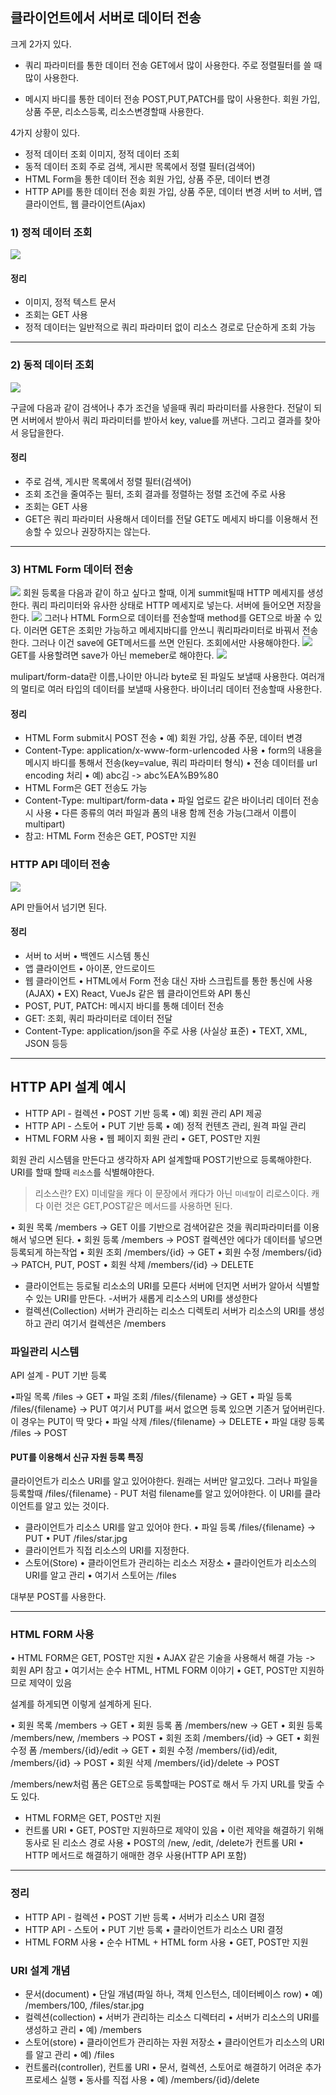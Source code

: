 ## 클라이언트에서 서버로 데이터 전송

크게 2가지 있다.

- 쿼리 파라미터를 통한 데이터 전송
GET에서 많이 사용한다.
주로 정렬필터를 쓸 때 많이 사용한다.

- 메시지 바디를 통한 데이터 전송
POST,PUT,PATCH를 많이 사용한다.
회원 가입, 상품 주문, 리소스등록, 리소스변경할때 사용한다.

4가지 상황이 있다.
- 정적 데이터 조회
이미지, 정적 데이터 조회
- 동적 데이터 조회
주로 검색, 게시판 목록에서 정렬 필터(검색어)
- HTML Form을 통한 데이터 전송
 회원 가입, 상품 주문, 데이터 변경
- HTTP API를 통한 데이터 전송
 회원 가입, 상품 주문, 데이터 변경
 서버 to 서버, 앱 클라이언트, 웹 클라이언트(Ajax)
 
 
 ### 1) 정적 데이터 조회
 ![](https://velog.velcdn.com/images/normalvector/post/76bc532c-0dfc-4bb5-8256-e146bf285229/image.png)
 #### 정리
- 이미지, 정적 텍스트 문서
- 조회는 GET 사용
- 정적 데이터는 일반적으로 쿼리 파라미터 없이 리소스 경로로 단순하게 조회 가능

---------
 
 ### 2) 동적 데이터 조회
 ![](https://velog.velcdn.com/images/normalvector/post/78018a27-4879-4deb-afc6-39f279a067f8/image.png)

 구글에 다음과 같이 검색어나 추가 조건을 넣을때 쿼리 파라미터를 사용한다.
 전달이 되면 서버에서 받아서 쿼리 파라미터를 받아서 key, value를 꺼낸다.
 그리고 결과를 찾아서 응답을한다.
 #### 정리
- 주로 검색, 게시판 목록에서 정렬 필터(검색어)
- 조회 조건을 줄여주는 필터, 조회 결과를 정렬하는 정렬 조건에 주로 사용
- 조회는 GET 사용
- GET은 쿼리 파라미터 사용해서 데이터를 전달
GET도 메세지 바디를 이용해서 전송할 수 있으나 권장하지는 않는다.
 
 
 
 -----------
 ### 3) HTML Form 데이터 전송
 ![](https://velog.velcdn.com/images/normalvector/post/aef869f2-b479-4cde-8445-36da5dfce93a/image.png)
회원 등록을 다음과 같이 하고 싶다고 할때, 이게 summit될때 HTTP 메세지를 생성한다. 쿼리 파리미터와 유사한 상태로 HTTP 메세지로 넣는다. 서버에 들어오면 저장을 한다.
![](https://velog.velcdn.com/images/normalvector/post/edfbcbde-4e3e-4bdf-9a16-81af3363ad00/image.png)
 그러나 HTML Form으로 데이터를 전송할때 method를 GET으로 바꿀 수 있다. 이러면 GET은 조회만 가능하고 메세지바디를 안쓰니 쿼리파라미터로 바꿔서 전송한다. 그러나 이건 save에 GET메서드를 쓰면 안된다. 조회에서만 사용해야한다.
![](https://velog.velcdn.com/images/normalvector/post/3ddf16d5-f3f7-4179-92ca-03b8a4d53ff1/image.png)
GET를 사용할려면 save가 아닌 memeber로 해야한다.
![](https://velog.velcdn.com/images/normalvector/post/70a69bfa-ea95-4992-a82c-64ddf6f4ec16/image.png)

mulipart/form-data란 이름,나이만 아니라 byte로 된 파일도 보낼때 사용한다.
여러개의 멀티로 여러 타입의 데이터를 보낼때 사용한다.
바이너리 데이터 전송할때 사용한다.



#### 정리
- HTML Form submit시 POST 전송
• 예) 회원 가입, 상품 주문, 데이터 변경
- Content-Type: application/x-www-form-urlencoded 사용
• form의 내용을 메시지 바디를 통해서 전송(key=value, 쿼리 파라미터 형식)
• 전송 데이터를 url encoding 처리
• 예) abc김 -> abc%EA%B9%80
- HTML Form은 GET 전송도 가능
- Content-Type: multipart/form-data
• 파일 업로드 같은 바이너리 데이터 전송시 사용
• 다른 종류의 여러 파일과 폼의 내용 함께 전송 가능(그래서 이름이 multipart)
- 참고: HTML Form 전송은 GET, POST만 지원

### HTTP API 데이터 전송
![](https://velog.velcdn.com/images/normalvector/post/fd25d3cf-ab12-4c81-8550-5a37ddeba122/image.png)

API 만들어서 넘기면 된다. 
#### 정리
- 서버 to 서버
• 백엔드 시스템 통신
- 앱 클라이언트
• 아이폰, 안드로이드
- 웹 클라이언트
• HTML에서 Form 전송 대신 자바 스크립트를 통한 통신에 사용(AJAX)
• EX) React, VueJs 같은 웹 클라이언트와 API 통신
- POST, PUT, PATCH: 메시지 바디를 통해 데이터 전송
- GET: 조회, 쿼리 파라미터로 데이터 전달
- Content-Type: application/json을 주로 사용 (사실상 표준)
• TEXT, XML, JSON 등등

----

## HTTP API 설계 예시
- HTTP API - 컬렉션
• POST 기반 등록
• 예) 회원 관리 API 제공
- HTTP API - 스토어
• PUT 기반 등록
• 예) 정적 컨텐츠 관리, 원격 파일 관리
- HTML FORM 사용
• 웹 페이지 회원 관리
• GET, POST만 지원

회원 관리 시스템을 만든다고 생각하자
API 설계할때 POST기반으로 등록해야한다.
URI를 할때 할때 `리소스`를 식별해야한다. 
> 리소스란?
EX) 미네랄을 캐다
이 문장에서 캐다가 아닌 `미네랄`이 리로스이다.
캐다 이런 것은 GET,POST같은 메서드를 사용하면 된다.

• 회원 목록 /members -> GET
이를 기반으로 검색어같은 것을 쿼리파라미터를 이용해서 넣으면 된다.
• 회원 등록 /members -> POST
컬렉션안 에다가 데이터를 넣으면 등록되게 하는작업
• 회원 조회 /members/{id} -> GET
• 회원 수정 /members/{id} -> PATCH, PUT, POST
• 회원 삭제 /members/{id} -> DELETE

- 클라이언트는 등로될 리소소의 URI를 모른다
서버에 던지면 서버가 알아서 식별할 수 있는 URI를 만든다.
-서버가 새롭게 리소스의 URI를 생성한다
- 컬렉션(Collection)
서버가 관리하는 리소스 디렉토리
서버가 리소스의 URI를 생성하고 관리
여기서 컬렉션은 /members

### 파일관리 시스템
API 설계 - PUT 기반 등록

•파일 목록 /files -> GET
• 파일 조회 /files/{filename} -> GET
• 파일 등록 /files/{filename} -> PUT
여기서 PUT를 써서 없으면 등록 있으면 기존거 덮어버린다. 이 경우는 PUT이 딱 맞다
• 파일 삭제 /files/{filename} -> DELETE 
• 파일 대량 등록 /files -> POST

#### PUT를 이용해서 신규 자원 등록 특징
클라이언트가 리소스 URI를 알고 있어야한다.
원래는 서버만 알고있다. 그러나 파일을 등록할때 /files/{filename} - PUT
처럼 filename를 알고 있어야한다. 이 URI를 클라이언트를 알고 있는 것이다.

- 클라이언트가 리소스 URI를 알고 있어야 한다.
• 파일 등록 /files/{filename} -> PUT
• PUT /files/star.jpg
- 클라이언트가 직접 리소스의 URI를 지정한다.
- 스토어(Store)
• 클라이언트가 관리하는 리소스 저장소
• 클라이언트가 리소스의 URI를 알고 관리
• 여기서 스토어는 /files

대부분 POST를 사용한다.

-----------
### HTML FORM 사용

• HTML FORM은 GET, POST만 지원
• AJAX 같은 기술을 사용해서 해결 가능 -> 회원 API 참고
• 여기서는 순수 HTML, HTML FORM 이야기
• GET, POST만 지원하므로 제약이 있음

설계를 하게되면 이렇게 설계하게 된다.

• 회원 목록 /members -> GET
• 회원 등록 폼 /members/new -> GET
• 회원 등록 /members/new, /members -> POST
• 회원 조회 /members/{id} -> GET
• 회원 수정 폼 /members/{id}/edit -> GET
• 회원 수정 /members/{id}/edit, /members/{id} -> POST
• 회원 삭제 /members/{id}/delete -> POST


/members/new처럼 폼은 GET으로 등록할때는 POST로 해서 두 가지 URL를 맞출 수도 있다.

- HTML FORM은 GET, POST만 지원
- 컨트롤 URI 
• GET, POST만 지원하므로 제약이 있음
• 이런 제약을 해결하기 위해 동사로 된 리소스 경로 사용
• POST의 /new, /edit, /delete가 컨트롤 URI
• HTTP 메서드로 해결하기 애매한 경우 사용(HTTP API 포함)

-------
### 정리
- HTTP API - 컬렉션
• POST 기반 등록
• 서버가 리소스 URI 결정
- HTTP API - 스토어
• PUT 기반 등록
• 클라이언트가 리소스 URI 결정
- HTML FORM 사용
• 순수 HTML + HTML form 사용
• GET, POST만 지원


### URI 설계 개념

- 문서(document) 
• 단일 개념(파일 하나, 객체 인스턴스, 데이터베이스 row)
• 예) /members/100, /files/star.jpg
- 컬렉션(collection) 
• 서버가 관리하는 리소스 디렉터리
• 서버가 리소스의 URI를 생성하고 관리
• 예) /members
- 스토어(store) 
• 클라이언트가 관리하는 자원 저장소
• 클라이언트가 리소스의 URI를 알고 관리
• 예) /files
- 컨트롤러(controller), 컨트롤 URI 
• 문서, 컬렉션, 스토어로 해결하기 어려운 추가 프로세스 실행
• 동사를 직접 사용
• 예) /members/{id}/delete
